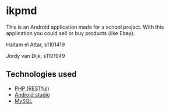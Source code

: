 # ikpmd

This is an Android application made for a school project. With this application you could sell or buy products (like Ebay).

Haitam el Attar, s1101419

Jordy van Dijk, s1101949

## Technologies used
+ [PHP (RESTful)](http://php.net/) 
+ [Android studio](https://developer.android.com/studio/)
+ [MySQL](https://www.mysql.com/)
